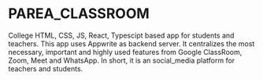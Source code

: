 # PAREA_CLASSROOM
College HTML, CSS, JS, React, Typescipt based app for students and teachers. This app uses Appwrite as backend server. It centralizes the most necessary, important and highly used features from Google ClassRoom, Zoom, Meet and WhatsApp. In short, it is an social_media platform for teachers and students.

